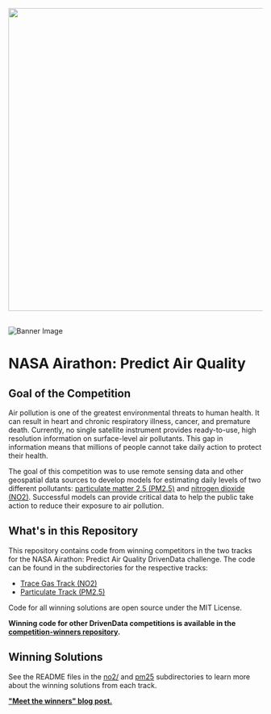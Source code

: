 [<img src='https://s3.amazonaws.com/drivendata-public-assets/logo-white-blue.png' width='600'>](https://www.drivendata.org/)
<br><br>

![Banner Image](https://drivendata-public-assets.s3.amazonaws.com/nasa-aq-banner-web.jpg)


# NASA Airathon: Predict Air Quality

## Goal of the Competition

Air pollution is one of the greatest environmental threats to human health. It can result in heart and chronic respiratory illness, cancer, and premature death. Currently, no single satellite instrument provides ready-to-use, high resolution information on surface-level air pollutants. This gap in information means that millions of people cannot take daily action to protect their health.

The goal of this competition was to use remote sensing data and other geospatial data sources to develop models for estimating daily levels of two different pollutants: [particulate matter 2.5 (PM2.5)](https://www.epa.gov/pm-pollution/particulate-matter-pm-basics) and [nitrogen dioxide (NO2)](https://www.epa.gov/no2-pollution). Successful models can provide critical data to help the public take action to reduce their exposure to air pollution.

## What's in this Repository

This repository contains code from winning competitors in the two tracks for the NASA Airathon: Predict Air Quality DrivenData challenge. The code can be found in the subdirectories for the respective tracks:
- [Trace Gas Track (NO2)](https://github.com/drivendataorg/nasa-airathon/tree/main/no2)
- [Particulate Track (PM2.5)](https://github.com/drivendataorg/nasa-airathon/tree/main/pm25)

Code for all winning solutions are open source under the MIT License.

**Winning code for other DrivenData competitions is available in the [competition-winners repository](https://github.com/drivendataorg/competition-winners).**

## Winning Solutions

See the README files in the [no2/](no2/) and [pm25](pm25/) subdirectories to learn more about the winning solutions from each track.

**["Meet the winners" blog post.](https://drivendata.co/blog/nasa-airathon-winners)**